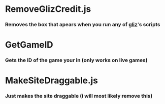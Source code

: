 # RemoveGlizCredit.js

### Removes the box that apears when you run any of [gliz](https:/github.com/glixzzy/)'s scripts

# GetGameID

### Gets the ID of the game your in (only works on live games)

# MakeSiteDraggable.js

### Just makes the site draggable (i will most likely remove this)
